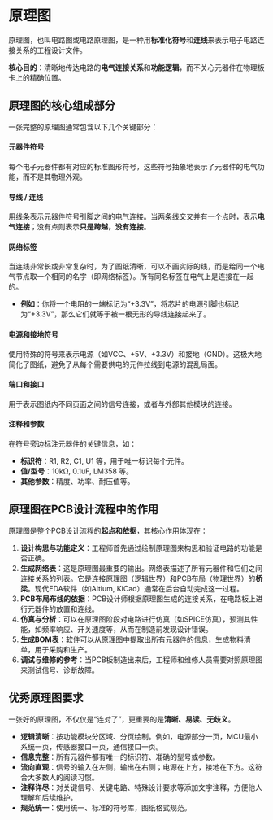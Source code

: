 # 原理图

原理图，也叫电路图或电路原理图，是一种用**标准化符号**和**连线**来表示电子电路连接关系的工程设计文件。

**核心目的**：清晰地传达电路的**电气连接关系**和**功能逻辑**，而不关心元器件在物理板卡上的精确位置。



## 原理图的核心组成部分

一张完整的原理图通常包含以下几个关键部分：

#### 元器件符号
每个电子元器件都有对应的标准图形符号，这些符号抽象地表示了元器件的电气功能，而不是其物理外观。



#### 导线 / 连线
用线条表示元器件符号引脚之间的电气连接。当两条线交叉并有一个点时，表示**电气连接**；没有点则表示**只是跨越，没有连接**。



#### 网络标签

当连线非常长或非常复杂时，为了图纸清晰，可以不画实际的线，而是给同一个电气节点取一个相同的名字（即网络标签）。所有同名标签在电气上是连接在一起的。
*   **例如**：你将一个电阻的一端标记为“+3.3V”，将芯片的电源引脚也标记为“+3.3V”，那么它们就等于被一根无形的导线连接起来了。



#### 电源和接地符号

使用特殊的符号来表示电源（如VCC、+5V、+3.3V）和接地（GND）。这极大地简化了图纸，避免了从每个需要供电的元件拉线到电源的混乱局面。



#### 端口和接口

用于表示图纸内不同页面之间的信号连接，或者与外部其他模块的连接。



#### 注释和参数

在符号旁边标注元器件的关键信息，如：
*   **标识符**：R1, R2, C1, U1 等，用于唯一标识每个元件。
*   **值/型号**：10kΩ, 0.1uF, LM358 等。
*   **其他参数**：精度、功率、耐压值等。



## 原理图在PCB设计流程中的作用

原理图是整个PCB设计流程的**起点和依据**，其核心作用体现在：

1.  **设计构思与功能定义**：工程师首先通过绘制原理图来构思和验证电路的功能是否正确。
2.  **生成网络表**：这是原理图最重要的输出。网络表描述了所有元器件和它们之间连接关系的列表。它是连接原理图（逻辑世界）和PCB布局（物理世界）的**桥梁**。现代EDA软件（如Altium, KiCad）通常在后台自动完成这一过程。
3.  **PCB布局布线的依据**：PCB设计师根据原理图生成的连接关系，在电路板上进行元器件的放置和连线。
4.  **仿真与分析**：可以在原理图阶段对电路进行仿真（如SPICE仿真），预测其性能，如频率响应、开关速度等，从而在制造前发现设计错误。
5.  **生成BOM表**：软件可以从原理图中提取出所有元器件的信息，生成物料清单，用于采购和生产。
6.  **调试与维修的参考**：当PCB板制造出来后，工程师和维修人员需要对照原理图来测试信号、诊断故障。



## 优秀原理图要求

一张好的原理图，不仅仅是“连对了”，更重要的是**清晰、易读、无歧义**。

*   **逻辑清晰**：按功能模块分区域、分页绘制。例如，电源部分一页，MCU最小系统一页，传感器接口一页，通信接口一页。
*   **信息完整**：所有元器件都有唯一的标识符、准确的型号或参数。
*   **流向直观**：信号的输入在左侧，输出在右侧；电源在上方，接地在下方。这符合大多数人的阅读习惯。
*   **注释详尽**：对关键信号、关键电路、特殊设计要求等添加文字注释，方便他人理解和后续维护。
*   **规范统一**：使用统一、标准的符号库，图纸格式规范。




